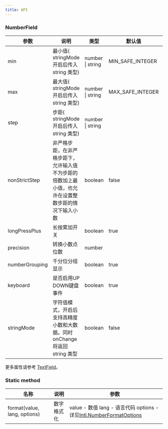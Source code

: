 ```yaml
---
title: API
---
```


### NumberField

| 参数 | 说明   | 类型   | 默认值 | 版本    |
| ---- | ------ | ------ | ------ |------ |
| min  | 最小值( stringMode 开启后传入 string 类型) | number \| string |    MIN_SAFE_INTEGER   ||
| max  | 最大值( stringMode 开启后传入 string 类型) | number \| string |   MAX_SAFE_INTEGER     ||
| step | 步距( stringMode 开启后传入 string 类型)   | number \| string |        ||
| nonStrictStep | 非严格步距，在非严格步距下，允许输入值不为步距的倍数加上最小值，也允许在设置整数步距的情况下输入小数   | boolean | false ||
| longPressPlus | 长按累加开关  | boolean | true ||
| precision | 转换小数点位数 | number |  | 1.3.0 |
| numberGrouping | 千分位分组显示 | boolean | true | 1.3.0 |
| keyboard | 是否启用UP DOWN键盘事件 | boolean | true | 1.5.0 |
| stringMode| 字符值模式，开启后支持高精度小数和大数据。同时 onChange 将返回 string 类型 | boolean | false | 1.5.1 |

更多属性请参考 [TextField](/zh/procmp/data-entry/text-field/#TextField)。

### Static method

| 名称                         | 说明       | 参数    |
| ---------------------------- | ---------- | -------------------------------------------------------------------------------------------------------------------------------------------------------------------------- |
| format(value, lang, options) | 数字格式化 | value - 数值 lang - 语言代码 options - 详见[Intl.NumberFormatOptions](https://developer.mozilla.org/zh-CN/docs/Web/JavaScript/Reference/Global_Objects/NumberFormat) |
